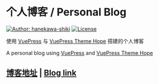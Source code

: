 # 个人博客 / Personal Blog

[![Author: hanekawa-shiki](https://img.shields.io/badge/Author-hanekawa--shiki-brightgreen?style=for-the-badge)](https://hanekawa.top)
[![License](https://img.shields.io/github/license/mister-hope/mister-hope.github.io?style=for-the-badge)](https://github.com/hanekawa-shiki/hanekawa-shiki.github.io/blob/master/LICENSE)

使用 [VuePress](https://v2.vuepress.vuejs.org/zh/) 与 [VuePress Theme Hope](https://vuepress-theme-hope.github.io/v2/zh/) 搭建的个人博客

A personal blog using [VuePress](https://v2.vuepress.vuejs.org/) and [VuePress Theme Hope](https://vuepress-theme-hope.github.io/v2/)

## [博客地址](https://hanekawa.top) | [Blog link](https://hanekawa.top)